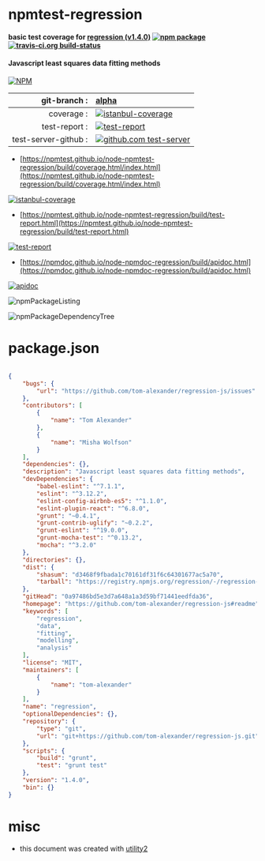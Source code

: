 # npmtest-regression

#### basic test coverage for  [regression (v1.4.0)](https://github.com/tom-alexander/regression-js#readme)  [![npm package](https://img.shields.io/npm/v/npmtest-regression.svg?style=flat-square)](https://www.npmjs.org/package/npmtest-regression) [![travis-ci.org build-status](https://api.travis-ci.org/npmtest/node-npmtest-regression.svg)](https://travis-ci.org/npmtest/node-npmtest-regression)

#### Javascript least squares data fitting methods

[![NPM](https://nodei.co/npm/regression.png?downloads=true&downloadRank=true&stars=true)](https://www.npmjs.com/package/regression)

| git-branch : | [alpha](https://github.com/npmtest/node-npmtest-regression/tree/alpha)|
|--:|:--|
| coverage : | [![istanbul-coverage](https://npmtest.github.io/node-npmtest-regression/build/coverage.badge.svg)](https://npmtest.github.io/node-npmtest-regression/build/coverage.html/index.html)|
| test-report : | [![test-report](https://npmtest.github.io/node-npmtest-regression/build/test-report.badge.svg)](https://npmtest.github.io/node-npmtest-regression/build/test-report.html)|
| test-server-github : | [![github.com test-server](https://npmtest.github.io/node-npmtest-regression/GitHub-Mark-32px.png)](https://npmtest.github.io/node-npmtest-regression/build/app/index.html) | | build-artifacts : | [![build-artifacts](https://npmtest.github.io/node-npmtest-regression/glyphicons_144_folder_open.png)](https://github.com/npmtest/node-npmtest-regression/tree/gh-pages/build)|

- [https://npmtest.github.io/node-npmtest-regression/build/coverage.html/index.html](https://npmtest.github.io/node-npmtest-regression/build/coverage.html/index.html)

[![istanbul-coverage](https://npmtest.github.io/node-npmtest-regression/build/screenCapture.buildCi.browser.%252Ftmp%252Fbuild%252Fcoverage.lib.html.png)](https://npmtest.github.io/node-npmtest-regression/build/coverage.html/index.html)

- [https://npmtest.github.io/node-npmtest-regression/build/test-report.html](https://npmtest.github.io/node-npmtest-regression/build/test-report.html)

[![test-report](https://npmtest.github.io/node-npmtest-regression/build/screenCapture.buildCi.browser.%252Ftmp%252Fbuild%252Ftest-report.html.png)](https://npmtest.github.io/node-npmtest-regression/build/test-report.html)

- [https://npmdoc.github.io/node-npmdoc-regression/build/apidoc.html](https://npmdoc.github.io/node-npmdoc-regression/build/apidoc.html)

[![apidoc](https://npmdoc.github.io/node-npmdoc-regression/build/screenCapture.buildCi.browser.%252Ftmp%252Fbuild%252Fapidoc.html.png)](https://npmdoc.github.io/node-npmdoc-regression/build/apidoc.html)

![npmPackageListing](https://npmtest.github.io/node-npmtest-regression/build/screenCapture.npmPackageListing.svg)

![npmPackageDependencyTree](https://npmtest.github.io/node-npmtest-regression/build/screenCapture.npmPackageDependencyTree.svg)



# package.json

```json

{
    "bugs": {
        "url": "https://github.com/tom-alexander/regression-js/issues"
    },
    "contributors": [
        {
            "name": "Tom Alexander"
        },
        {
            "name": "Misha Wolfson"
        }
    ],
    "dependencies": {},
    "description": "Javascript least squares data fitting methods",
    "devDependencies": {
        "babel-eslint": "^7.1.1",
        "eslint": "^3.12.2",
        "eslint-config-airbnb-es5": "^1.1.0",
        "eslint-plugin-react": "^6.8.0",
        "grunt": "~0.4.1",
        "grunt-contrib-uglify": "~0.2.2",
        "grunt-eslint": "^19.0.0",
        "grunt-mocha-test": "^0.13.2",
        "mocha": "^3.2.0"
    },
    "directories": {},
    "dist": {
        "shasum": "d3468f9fbada1c70161df31f6c64301677ac5a70",
        "tarball": "https://registry.npmjs.org/regression/-/regression-1.4.0.tgz"
    },
    "gitHead": "0a97486bd5e3d7a648a1a3d59bf71441eedfda36",
    "homepage": "https://github.com/tom-alexander/regression-js#readme",
    "keywords": [
        "regression",
        "data",
        "fitting",
        "modelling",
        "analysis"
    ],
    "license": "MIT",
    "maintainers": [
        {
            "name": "tom-alexander"
        }
    ],
    "name": "regression",
    "optionalDependencies": {},
    "repository": {
        "type": "git",
        "url": "git+https://github.com/tom-alexander/regression-js.git"
    },
    "scripts": {
        "build": "grunt",
        "test": "grunt test"
    },
    "version": "1.4.0",
    "bin": {}
}
```



# misc
- this document was created with [utility2](https://github.com/kaizhu256/node-utility2)
